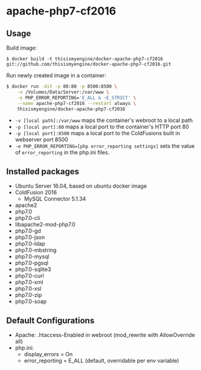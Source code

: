 apache-php7-cf2016
==================

Usage
------

Build image:
```
$ docker build -t thisismyengine/docker-apache-php7-cf2016 git://github.com/thisismyengine/docker-apache-php7-cf2016.git
```

Run newly created image in a container:
```bash
$ docker run -dit -p 80:80 -p 8500:8500 \
    -v /Volumes/Data/Server:/var/www \
    -e PHP_ERROR_REPORTING='E_ALL & ~E_STRICT' \
    --name apache-php7-cf2016 --restart always \
    thisismyengine/docker-apache-php7-cf2016
```

* `-v [local path]:/var/www` maps the container's webroot to a local path
* `-p [local port]:80` maps a local port to the container's HTTP port 80
* `-p [local port]:8500` maps a local port to the ColdFusions built in webserver port 8500
* `-e PHP_ERROR_REPORTING=[php error_reporting settings]` sets the value of `error_reporting` in the php.ini files.

Installed packages
-------------------
* Ubuntu Server 16.04, based on ubuntu docker image
* ColdFusion 2016
	* MySQL Connector 5.1.34
* apache2
* php7.0
* php7.0-cli
* libapache2-mod-php7.0
* php7.0-gd
* php7.0-json
* php7.0-ldap
* php7.0-mbstring
* php7.0-mysql
* php7.0-pgsql
* php7.0-sqlite3
* php7.0-curl
* php7.0-xml
* php7.0-xsl
* php7.0-zip
* php7.0-soap

Default Configurations
----------------------

* Apache: .htaccess-Enabled in webroot (mod_rewrite with AllowOverride all)
* php.ini:
  * display_errors = On
  * error_reporting = E_ALL (default, overridable per env variable)
